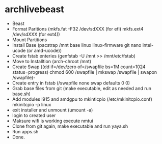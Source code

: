 # archlivebeast
- Beast
- Format Paritions (mkfs.fat -F32 /dev/sdXXX (for efi) mkfs.ext4 /dev/sdXXX (for ext4))
- Mount Partitions
- Install Base (pacstrap /mnt base linux linux-firmware git nano intel-ucode (or amd-ucode))
- Create fstab enteries (genfstab -U /mnt >> /mnt/etc/fstab)
- Move to Installtion (arch-chroot /mnt)
- Create Swap ((dd if=/dev/zero of=/swapfile bs=1M count=1024 status=progress) chmod 600 /swapfile | mkswap /swapfile | swapon /swapfile)- 
- Create entry in fstab (/swapfile none swap defaults 0 0)
- Grab base files from git (make executable, edit as needed and run base.sh)
- Add modules i915 and amdgpu to mkinticpio (/etc/mkinitcpio.conf) mkinitcpio -p linux
- exit installer and unmount (umount -a)
- login to created user
- Maksure wifi is working execute nmtui
- Clone from git again, make executable and run yaya.sh
- Run apps.sh
- Done.
